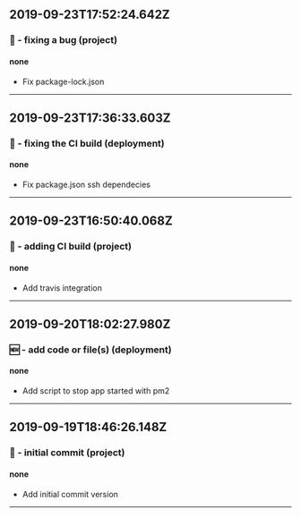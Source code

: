 ## 2019-09-23T17:52:24.642Z
### 🐛 - fixing a bug (project)

#### none

- Fix package-lock.json

-----------------------------

## 2019-09-23T17:36:33.603Z
### 💚 - fixing the CI build (deployment)

#### none

- Fix package.json ssh dependecies

-----------------------------

## 2019-09-23T16:50:40.068Z
### 👷 - adding CI build (project)

#### none

- Add travis integration

-----------------------------

## 2019-09-20T18:02:27.980Z
### 🆕 - add code or file(s) (deployment)

#### none

- Add script to stop app started with pm2

-----------------------------

## 2019-09-19T18:46:26.148Z
### 🎉 - initial commit (project)

#### none

- Add initial commit version

-----------------------------

